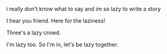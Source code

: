 i really don't know what to say and im so lazy to write a story

I hear you friend.  Here for the laziness!

Three's a lazy crowd.

I'm lazy too. So I'm in, let's be lazy together. 
